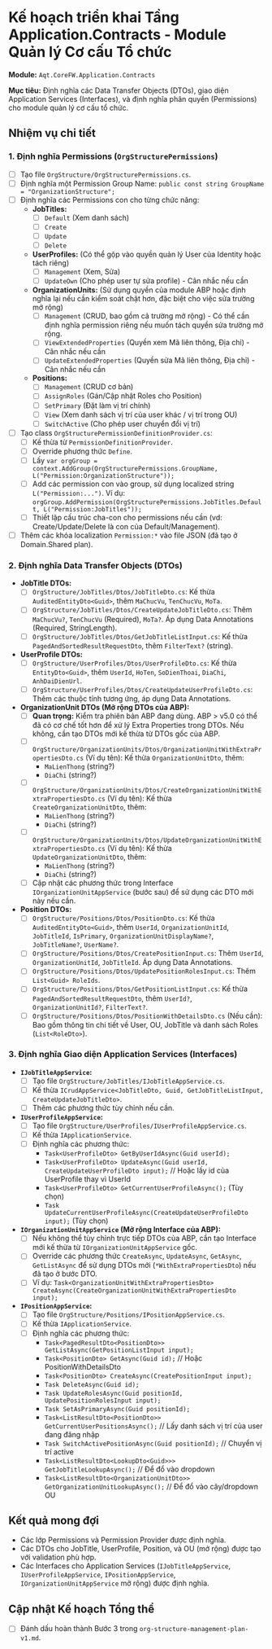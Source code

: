 # Kế hoạch triển khai Tầng Application.Contracts - Module Quản lý Cơ cấu Tổ chức

**Module:** `Aqt.CoreFW.Application.Contracts`

**Mục tiêu:** Định nghĩa các Data Transfer Objects (DTOs), giao diện Application Services (Interfaces), và định nghĩa phân quyền (Permissions) cho module quản lý cơ cấu tổ chức.

## Nhiệm vụ chi tiết

### 1. Định nghĩa Permissions (`OrgStructurePermissions`)

- [ ] Tạo file `OrgStructure/OrgStructurePermissions.cs`.
- [ ] Định nghĩa một Permission Group Name: `public const string GroupName = "OrganizationStructure";`
- [ ] Định nghĩa các Permissions con cho từng chức năng:
    - **JobTitles:**
        - [ ] `Default` (Xem danh sách)
        - [ ] `Create`
        - [ ] `Update`
        - [ ] `Delete`
    - **UserProfiles:** (Có thể gộp vào quyền quản lý User của Identity hoặc tách riêng)
        - [ ] `Management` (Xem, Sửa)
        - [ ] `UpdateOwn` (Cho phép user tự sửa profile) - Cân nhắc nếu cần
    - **OrganizationUnits:** (Sử dụng quyền của module ABP hoặc định nghĩa lại nếu cần kiểm soát chặt hơn, đặc biệt cho việc sửa trường mở rộng)
        - [ ] `Management` (CRUD, bao gồm cả trường mở rộng) - Có thể cần định nghĩa permission riêng nếu muốn tách quyền sửa trường mở rộng.
        - [ ] `ViewExtendedProperties` (Quyền xem Mã liên thông, Địa chỉ) - Cân nhắc nếu cần
        - [ ] `UpdateExtendedProperties` (Quyền sửa Mã liên thông, Địa chỉ) - Cân nhắc nếu cần
    - **Positions:**
        - [ ] `Management` (CRUD cơ bản)
        - [ ] `AssignRoles` (Gán/Cập nhật Roles cho Position)
        - [ ] `SetPrimary` (Đặt làm vị trí chính)
        - [ ] `View` (Xem danh sách vị trí của user khác / vị trí trong OU)
        - [ ] `SwitchActive` (Cho phép user chuyển đổi vị trí)
- [ ] Tạo class `OrgStructurePermissionDefinitionProvider.cs`:
    - [ ] Kế thừa từ `PermissionDefinitionProvider`.
    - [ ] Override phương thức `Define`.
    - [ ] Lấy `var orgGroup = context.AddGroup(OrgStructurePermissions.GroupName, L("Permission:OrganizationStructure"));`
    - [ ] Add các permission con vào group, sử dụng localized string `L("Permission:...")`. Ví dụ: `orgGroup.AddPermission(OrgStructurePermissions.JobTitles.Default, L("Permission:JobTitles"));`
    - [ ] Thiết lập cấu trúc cha-con cho permissions nếu cần (vd: Create/Update/Delete là con của Default/Management).
- [ ] Thêm các khóa localization `Permission:*` vào file JSON (đã tạo ở Domain.Shared plan).

### 2. Định nghĩa Data Transfer Objects (DTOs)

- **JobTitle DTOs:**
    - [ ] `OrgStructure/JobTitles/Dtos/JobTitleDto.cs`: Kế thừa `AuditedEntityDto<Guid>`, thêm `MaChucVu`, `TenChucVu`, `MoTa`.
    - [ ] `OrgStructure/JobTitles/Dtos/CreateUpdateJobTitleDto.cs`: Thêm `MaChucVu?`, `TenChucVu` (Required), `MoTa?`. Áp dụng Data Annotations (Required, StringLength).
    - [ ] `OrgStructure/JobTitles/Dtos/GetJobTitleListInput.cs`: Kế thừa `PagedAndSortedResultRequestDto`, thêm `FilterText?` (string).

- **UserProfile DTOs:**
    - [ ] `OrgStructure/UserProfiles/Dtos/UserProfileDto.cs`: Kế thừa `EntityDto<Guid>`, thêm `UserId`, `HoTen`, `SoDienThoai`, `DiaChi`, `AnhDaiDienUrl`.
    - [ ] `OrgStructure/UserProfiles/Dtos/CreateUpdateUserProfileDto.cs`: Thêm các thuộc tính tương ứng, áp dụng Data Annotations.

- **OrganizationUnit DTOs (Mở rộng DTOs của ABP):**
    - [ ] **Quan trọng:** Kiểm tra phiên bản ABP đang dùng. ABP > v5.0 có thể đã có cơ chế tốt hơn để xử lý Extra Properties trong DTOs. Nếu không, cần tạo DTOs mới kế thừa từ DTOs gốc của ABP.
    - [ ] `OrgStructure/OrganizationUnits/Dtos/OrganizationUnitWithExtraPropertiesDto.cs` (Ví dụ tên): Kế thừa `OrganizationUnitDto`, thêm:
        - `MaLienThong` (string?)
        - `DiaChi` (string?)
    - [ ] `OrgStructure/OrganizationUnits/Dtos/CreateOrganizationUnitWithExtraPropertiesDto.cs` (Ví dụ tên): Kế thừa `CreateOrganizationUnitDto`, thêm:
        - `MaLienThong` (string?)
        - `DiaChi` (string?)
    - [ ] `OrgStructure/OrganizationUnits/Dtos/UpdateOrganizationUnitWithExtraPropertiesDto.cs` (Ví dụ tên): Kế thừa `UpdateOrganizationUnitDto`, thêm:
        - `MaLienThong` (string?)
        - `DiaChi` (string?)
    - [ ] Cập nhật các phương thức trong Interface `IOrganizationUnitAppService` (bước sau) để sử dụng các DTO mới này nếu cần.

- **Position DTOs:**
    - [ ] `OrgStructure/Positions/Dtos/PositionDto.cs`: Kế thừa `AuditedEntityDto<Guid>`, thêm `UserId`, `OrganizationUnitId`, `JobTitleId`, `IsPrimary`, `OrganizationUnitDisplayName?`, `JobTitleName?`, `UserName?`.
    - [ ] `OrgStructure/Positions/Dtos/CreatePositionInput.cs`: Thêm `UserId`, `OrganizationUnitId`, `JobTitleId`. Áp dụng Data Annotations.
    - [ ] `OrgStructure/Positions/Dtos/UpdatePositionRolesInput.cs`: Thêm `List<Guid> RoleIds`.
    - [ ] `OrgStructure/Positions/Dtos/GetPositionListInput.cs`: Kế thừa `PagedAndSortedResultRequestDto`, thêm `UserId?`, `OrganizationUnitId?`, `FilterText?`.
    - [ ] `OrgStructure/Positions/Dtos/PositionWithDetailsDto.cs` (Nếu cần): Bao gồm thông tin chi tiết về User, OU, JobTitle và danh sách Roles (`List<RoleDto>`).

### 3. Định nghĩa Giao diện Application Services (Interfaces)

- **`IJobTitleAppService`:**
    - [ ] Tạo file `OrgStructure/JobTitles/IJobTitleAppService.cs`.
    - [ ] Kế thừa `ICrudAppService<JobTitleDto, Guid, GetJobTitleListInput, CreateUpdateJobTitleDto>`.
    - [ ] Thêm các phương thức tùy chỉnh nếu cần.

- **`IUserProfileAppService`:**
    - [ ] Tạo file `OrgStructure/UserProfiles/IUserProfileAppService.cs`.
    - [ ] Kế thừa `IApplicationService`.
    - [ ] Định nghĩa các phương thức:
        - `Task<UserProfileDto> GetByUserIdAsync(Guid userId);`
        - `Task<UserProfileDto> UpdateAsync(Guid userId, CreateUpdateUserProfileDto input);` // Hoặc lấy id của UserProfile thay vì UserId
        - `Task<UserProfileDto> GetCurrentUserProfileAsync();` (Tùy chọn)
        - `Task UpdateCurrentUserProfileAsync(CreateUpdateUserProfileDto input);` (Tùy chọn)

- **`IOrganizationUnitAppService` (Mở rộng Interface của ABP):**
    - [ ] Nếu không thể tùy chỉnh trực tiếp DTOs của ABP, cần tạo Interface mới kế thừa từ `IOrganizationUnitAppService` gốc.
    - [ ] Override các phương thức `CreateAsync`, `UpdateAsync`, `GetAsync`, `GetListAsync` để sử dụng DTOs mới (`*WithExtraPropertiesDto`) nếu đã tạo ở bước DTO.
    - [ ] Ví dụ: `Task<OrganizationUnitWithExtraPropertiesDto> CreateAsync(CreateOrganizationUnitWithExtraPropertiesDto input);`

- **`IPositionAppService`:**
    - [ ] Tạo file `OrgStructure/Positions/IPositionAppService.cs`.
    - [ ] Kế thừa `IApplicationService`.
    - [ ] Định nghĩa các phương thức:
        - `Task<PagedResultDto<PositionDto>> GetListAsync(GetPositionListInput input);`
        - `Task<PositionDto> GetAsync(Guid id);` // Hoặc PositionWithDetailsDto
        - `Task<PositionDto> CreateAsync(CreatePositionInput input);`
        - `Task DeleteAsync(Guid id);`
        - `Task UpdateRolesAsync(Guid positionId, UpdatePositionRolesInput input);`
        - `Task SetAsPrimaryAsync(Guid positionId);`
        - `Task<ListResultDto<PositionDto>> GetCurrentUserPositionsAsync();` // Lấy danh sách vị trí của user đang đăng nhập
        - `Task SwitchActivePositionAsync(Guid positionId);` // Chuyển vị trí active
        - `Task<ListResultDto<LookupDto<Guid>>> GetJobTitleLookupAsync();` // Để đổ vào dropdown
        - `Task<ListResultDto<OrganizationUnitDto>> GetOrganizationUnitLookupAsync();` // Để đổ vào cây/dropdown OU

## Kết quả mong đợi

- Các lớp Permissions và Permission Provider được định nghĩa.
- Các DTOs cho JobTitle, UserProfile, Position, và OU (mở rộng) được tạo với validation phù hợp.
- Các Interfaces cho Application Services (`IJobTitleAppService`, `IUserProfileAppService`, `IPositionAppService`, `IOrganizationUnitAppService` mở rộng) được định nghĩa.

## Cập nhật Kế hoạch Tổng thể

- [ ] Đánh dấu hoàn thành Bước 3 trong `org-structure-management-plan-v1.md`.
